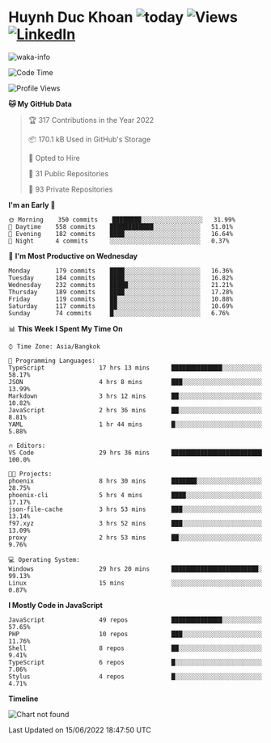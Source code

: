 # Huynh Duc Khoan ![today](https://wakapi.dev/api/badge/f97/interval:today?label=today) ![Views](https://komarev.com/ghpvc/?username=f97) [![LinkedIn](https://img.shields.io/badge/-LinkedIn-5c5c5c?&logo=Linkedin&?logoColor=white&link=https://www.linkedin.com/in/huynhduckhoan/)](https://www.linkedin.com/in/huynhduckhoan/)

![waka-info](https://github-readme-stats.vercel.app/api/wakatime?username=f97&api_domain=wakapi.dev&bg_color=1A202C&title_color=2F855A&icon_color=2F855A&text_color=ffffff&custom_title=Wakapi%20Week%20Stats&layout=compact)

<!--START_SECTION:waka-->
![Code Time](http://img.shields.io/badge/Code%20Time-18%20hrs%2056%20mins-blue)

![Profile Views](http://img.shields.io/badge/Profile%20Views-79-blue)

**🐱 My GitHub Data** 

> 🏆 317 Contributions in the Year 2022
 > 
> 📦 170.1 kB Used in GitHub's Storage 
 > 
> 💼 Opted to Hire
 > 
> 📜 31 Public Repositories 
 > 
> 🔑 93 Private Repositories  
 > 
**I'm an Early 🐤** 

```text
🌞 Morning    350 commits    ████████░░░░░░░░░░░░░░░░░   31.99% 
🌆 Daytime    558 commits    ████████████░░░░░░░░░░░░░   51.01% 
🌃 Evening    182 commits    ████░░░░░░░░░░░░░░░░░░░░░   16.64% 
🌙 Night      4 commits      ░░░░░░░░░░░░░░░░░░░░░░░░░   0.37%

```
📅 **I'm Most Productive on Wednesday** 

```text
Monday       179 commits    ████░░░░░░░░░░░░░░░░░░░░░   16.36% 
Tuesday      184 commits    ████░░░░░░░░░░░░░░░░░░░░░   16.82% 
Wednesday    232 commits    █████░░░░░░░░░░░░░░░░░░░░   21.21% 
Thursday     189 commits    ████░░░░░░░░░░░░░░░░░░░░░   17.28% 
Friday       119 commits    ██░░░░░░░░░░░░░░░░░░░░░░░   10.88% 
Saturday     117 commits    ██░░░░░░░░░░░░░░░░░░░░░░░   10.69% 
Sunday       74 commits     █░░░░░░░░░░░░░░░░░░░░░░░░   6.76%

```


📊 **This Week I Spent My Time On** 

```text
⌚︎ Time Zone: Asia/Bangkok

💬 Programming Languages: 
TypeScript               17 hrs 13 mins      ██████████████░░░░░░░░░░░   58.17% 
JSON                     4 hrs 8 mins        ███░░░░░░░░░░░░░░░░░░░░░░   13.99% 
Markdown                 3 hrs 12 mins       ██░░░░░░░░░░░░░░░░░░░░░░░   10.82% 
JavaScript               2 hrs 36 mins       ██░░░░░░░░░░░░░░░░░░░░░░░   8.81% 
YAML                     1 hr 44 mins        █░░░░░░░░░░░░░░░░░░░░░░░░   5.88%

🔥 Editors: 
VS Code                  29 hrs 36 mins      █████████████████████████   100.0%

🐱‍💻 Projects: 
phoenix                  8 hrs 30 mins       ███████░░░░░░░░░░░░░░░░░░   28.75% 
phoenix-cli              5 hrs 4 mins        ████░░░░░░░░░░░░░░░░░░░░░   17.17% 
json-file-cache          3 hrs 53 mins       ███░░░░░░░░░░░░░░░░░░░░░░   13.14% 
f97.xyz                  3 hrs 52 mins       ███░░░░░░░░░░░░░░░░░░░░░░   13.09% 
proxy                    2 hrs 53 mins       ██░░░░░░░░░░░░░░░░░░░░░░░   9.76%

💻 Operating System: 
Windows                  29 hrs 20 mins      ████████████████████████░   99.13% 
Linux                    15 mins             ░░░░░░░░░░░░░░░░░░░░░░░░░   0.87%

```

**I Mostly Code in JavaScript** 

```text
JavaScript               49 repos            ██████████████░░░░░░░░░░░   57.65% 
PHP                      10 repos            ███░░░░░░░░░░░░░░░░░░░░░░   11.76% 
Shell                    8 repos             ██░░░░░░░░░░░░░░░░░░░░░░░   9.41% 
TypeScript               6 repos             █░░░░░░░░░░░░░░░░░░░░░░░░   7.06% 
Stylus                   4 repos             █░░░░░░░░░░░░░░░░░░░░░░░░   4.71%

```


**Timeline**

![Chart not found](https://raw.githubusercontent.com/f97/f97/master/charts/bar_graph.png) 


 Last Updated on 15/06/2022 18:47:50 UTC
<!--END_SECTION:waka-->
